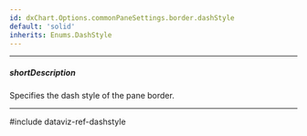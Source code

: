 ```yaml
---
id: dxChart.Options.commonPaneSettings.border.dashStyle
default: 'solid'
inherits: Enums.DashStyle
---
```

---
##### shortDescription
Specifies the dash style of the pane border.

---
#include dataviz-ref-dashstyle